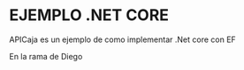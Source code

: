 # EJEMPLO .NET CORE

APICaja es un ejemplo de como implementar .Net core con EF

En la rama de Diego